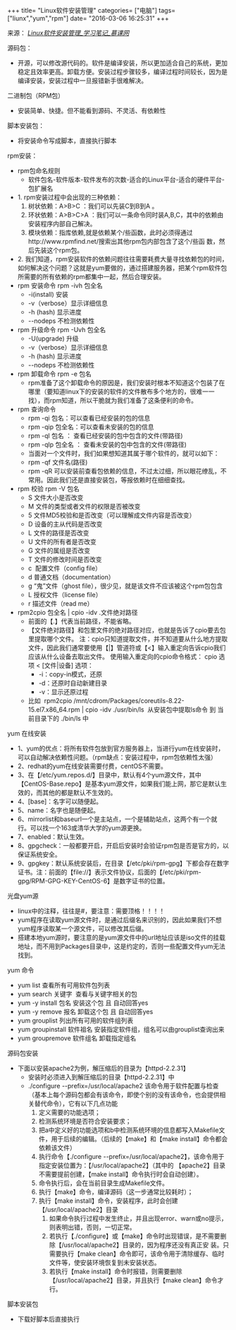 +++
title= "Linux软件安装管理"
categories= ["电脑"]
tags= ["liunx","yum","rpm"]
date= "2016-03-06 16:25:31"
+++

来源： <em><a href="http://www.imooc.com/note/447?sort=last">Linux软件安装管理_学习笔记_慕课网</a></em>

源码包：
<ul>
	<li>开源，可以修改源代码的。软件是编译安装，所以更加适合自己的系统，更加稳定且效率更高。卸载方便。安装过程步骤较多，编译过程时间较长，因为是编译安装，安装过程中一旦报错新手很难解决。</li>
</ul>
二进制包（RPM包）
<ul>
	<li>安装简单、快捷。但不能看到源码、不灵活、有依赖性</li>
</ul>
脚本安装包：
<ul>
	<li>将安装命令写成脚本，直接执行脚本</li>
</ul>
rpm安装：
<ul>
	<li>rpm包命名规则
<ul>
	<li>软件包名-软件版本-软件发布的次数-适合的Linux平台-适合的硬件平台-包扩展名</li>
</ul>
</li>
	<li>1. rpm安装过程中会出现的三种依赖：
<ol>
	<li>树状依赖：A&gt;B&gt;C ：我们可以先装C到B到A 。</li>
	<li>环状依赖：A&gt;B&gt;C&gt;A ：我们可以一条命令同时装A,B,C，其中的依赖由安装程序内部自己解决。</li>
	<li>模块依赖：指库依赖,就是依赖某个/些函数，此时必须得通过http://www.rpmfind.net/搜索出其他rpm包内部包含了这个/些函 数，然后先装这个rpm包。</li>
</ol>
</li>
	<li>2. 我们知道，rpm安装软件的依赖问题往往需要耗费大量寻找依赖包的时间，如何解决这个问题？这就是yum要做的，通过搭建服务器，把某个rpm软件包所需要的所有依赖的rpm都集中一起，然后合理安装。</li>
	<li>rpm 安装命令 rpm -ivh 包全名
<ul>
	<li>-i(install) 安装</li>
	<li>-v（verbose）显示详细信息</li>
	<li>-h (hash) 显示进度</li>
	<li>--nodeps 不检测依赖性</li>
</ul>
</li>
	<li>rpm 升级命令 rpm -Uvh 包全名
<ul>
	<li>-U(upgrade) 升级</li>
	<li>-v（verbose）显示详细信息</li>
	<li>-h (hash) 显示进度</li>
	<li>--nodeps 不检测依赖性</li>
</ul>
</li>
	<li>rpm 卸载命令 rpm -e 包名
<ul>
	<li>rpm准备了这个卸载命令的原因是，我们安装时根本不知道这个包装了在哪里（要知道linux下的安装的软件的文件散布多个地方的，很难一一找），而rpm知道，所以干脆就为我们准备了这条便利的命令。</li>
</ul>
</li>
	<li>rpm 查询命令
<ul>
	<li>rpm -qi 包名：可以查看已经安装的包的信息</li>
	<li>rpm -qip 包全名：可以查看未安装的包的信息</li>
	<li>rpm -ql 包名 ： 查看已经安装的包中包含的文件(带路径)</li>
	<li>rpm -qlp 包全名 ： 查看未安装的包中包含的文件(带路径)</li>
	<li>当面对一个文件时，我们如果想知道其属于哪个软件的，就可以如下：</li>
	<li>rpm -qf 文件名(路径)</li>
	<li>rpm -qR 可以安装前查看包依赖的信息，不过太过细，所以眼花缭乱，不常用。因此我们还是直接安装包，等报依赖时在细细查找。</li>
</ul>
</li>
	<li>rpm 校验 rpm -V 包名
<ul>
	<li>S 文件大小是否改变</li>
	<li>M 文件的类型或者文件的权限是否被改变</li>
	<li>5 文件MD5校验和是否改变（可以理解成文件内容是否改变）</li>
	<li>D 设备的主从代码是否改变</li>
	<li>L 文件的路径是否改变</li>
	<li>U 文件的所有者是否改变</li>
	<li>G 文件的属组是否改变</li>
	<li>T 文件的修改时间是否改变</li>
	<li>c  配置文件（config file）</li>
	<li>d 普通文档（documentation）</li>
	<li>g “鬼”文件（ghost file），很少见，就是该文件不应该被这个rpm包包含</li>
	<li>L 授权文件（license file）</li>
	<li>r 描述文件（read me）</li>
</ul>
</li>
	<li>rpm2cpio 包全名 | cpio -idv .文件绝对路径
<ul>
	<li>前面的【.】代表当前路径，不能省略。</li>
	<li>【文件绝对路径】和包里文件的绝对路径对应，也就是告诉了cpio要去包里提取哪个文件。
注：cpio只知道提取文件，并不知道要从什么地方提取文件，因此我们通常要使用【|】管道符或【&lt;】输入重定向告诉cpio我们应该从什么设备去取出文件。
使用输入重定向的cpio命令格式：
cpio 选项 &lt; [文件|设备]
选项：
<ul>
	<li>-i：copy-in模式，还原</li>
	<li>-d：还原时自动新建目录</li>
	<li>-v：显示还原过程</li>
</ul>
</li>
	<li>比如  rpm2cpio /mnt/cdrom/Packages/coreutils-8.22-15.el7.x86_64.rpm | cpio -idv ./usr/bin/ls  从安装包中提取ls命令 到 当前目录下的 ./bin/ls 中</li>
</ul>
</li>
</ul>
yum 在线安装
<ul>
	<li>1、yum的优点：将所有软件包放到官方服务器上，当进行yum在线安装时，可以自动解决依赖性问题。（rpm缺点：安装过程中，rpm包依赖性太强）</li>
	<li>2、redhat的yum在线安装需要付费，centOS不需要。</li>
	<li>3、在【/etc/yum.repos.d/】目录中，默认有4个yum源文件，其中【CentOS-Base.repo】是基本yum源文件，如果我们能上网，那它是默认生效的，而其他的都是默认不生效的。</li>
	<li>4、[base]：名字可以随便起。</li>
	<li>5、name：名字也是随便起。</li>
	<li>6、mirrorlist和baseurl一个是主站点，一个是辅助站点，这两个有一个就行。可以找一个163或清华大学的yum源更换。</li>
	<li>7、enabled：默认生效。</li>
	<li>8、gpgcheck：一般都要开启，开启后安装时会验证rpm包是否是官方的，以保证系统安全。</li>
	<li>9、gpgkey：默认系统安装后，在目录【/etc/pki/rpm-gpg】下都会存在数字证书。注：前面的【file://】表示文件协议，后面的【/etc/pki/rpm-gpg/RPM-GPG-KEY-CentOS-6】是数字证书的位置。</li>
</ul>
光盘yum源
<ul>
	<li>linux中的注释，往往是#，要注意：需要顶格！！！！</li>
	<li>yum程序在读取yum源文件时，是通过后缀名来识别的，因此如果我们不想yum程序读取某一个源文件，可以修改其后缀。</li>
	<li>搭建本地yum源时，要注意的是yum源文件中的url地址应该是iso文件的挂载地址，而不用到Packages目录中，这是约定的，否则一些配置文件yum无法找到。</li>
</ul>
yum 命令
<ul>
	<li>yum list 查看所有可用软件包列表</li>
	<li>yum search 关键字  查看与关键字相关的包</li>
	<li>yum -y install 包名 安装这个包 且 自动回答yes</li>
	<li>yum -y remove 报名 卸载这个包 且 自动回答yes</li>
	<li>yum grouplist 列出所有可用的软件组列表</li>
	<li>yum groupinstall 软件祖名 安装指定软件组，组名可以由grouplist查询出来</li>
	<li>yum groupremove 软件组名 卸载指定组名</li>
</ul>
源码包安装
<ul>
	<li>下面以安装apache2为例，解压缩后的目录为【httpd-2.2.31】
<ul>
	<li>安装时必须进入到解压缩后的目录【httpd-2.2.31】中</li>
	<li>./configure --prefix=/usr/local/apache2 该命令用于软件配置与检查（基本上每个源码包都会有该命令，即使个别的没有该命令，也会提供相关替代命令），它有以下几点功能
<ol>
	<li>定义需要的功能选项；</li>
	<li>检测系统环境是否符合安装要求；</li>
	<li>把a中定义好的功能选项和b中检测系统环境的信息都写入Makefile文件，用于后续的编辑。（后续的【make】和【make install】命令都会依赖该文件）</li>
	<li>执行命令【./configure --prefix=/usr/local/apache2】，该命令用于指定安装位置为：【/usr/local/apache2】（其中的 【apache2】目录不需要提前创建，【make install】命令执行时会自动创建）。</li>
	<li>命令执行后，会在当前目录生成Makefile文件。</li>
	<li>执行【make】命令，编译源码（这一步通常比较耗时）；</li>
	<li>执行【make install】命令，安装程序，此时会创建【/usr/local/apache2】目录
<ol>
	<li>如果命令执行过程中发生终止，并且出现error、warn或no提示，则表明出错，否则，一切正常。</li>
	<li>若执行【./configure】或【make】命令时出现错误，是不需要删除【/usr/local/apache2】目录的，因为程序还没有真正安 装。只需要执行【make clean】命令即可，该命令用于清除缓存、临时文件等，使安装环境恢复到未安装状态。</li>
	<li>若执行【make install】命令时报错，则需要删除【/usr/local/apache2】目录，并且执行【make clean】命令才行。</li>
</ol>
</li>
</ol>
</li>
</ul>
</li>
</ul>
脚本安装包
<ul>
	<li>下载好脚本后直接执行</li>
</ul>
